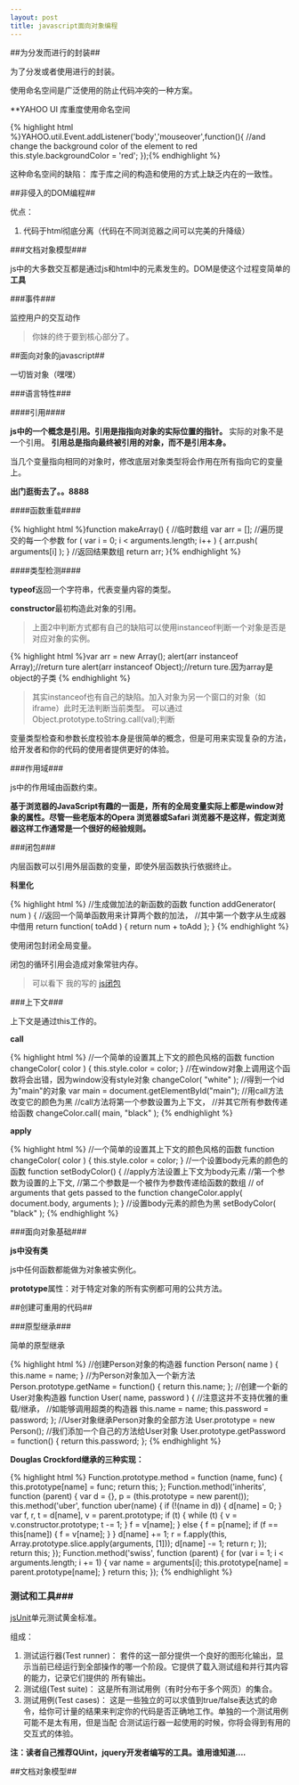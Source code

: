 ```yaml
---
layout: post
title: javascript面向对象编程
---
```


##为分发而进行的封装##

为了分发或者使用进行的封装。

使用命名空间是广泛使用的防止代码冲突的一种方案。

**YAHOO UI 库重度使用命名空间

{% highlight html %}YAHOO.util.Event.addListener('body','mouseover',function(){
     //and change the background color of the element to red
     this.style.backgroundColor = 'red';
     });{% endhighlight %}

这种命名空间的缺陷：
库于库之间的构造和使用的方式上缺乏内在的一致性。

##非侵入的DOM编程##

优点：

1. 代码于html彻底分离（代码在不同浏览器之间可以完美的升降级）

###文档对象模型###

js中的大多数交互都是通过js和html中的元素发生的。DOM是使这个过程变简单的**工具**

###事件###

监控用户的交互动作

> 你妹的终于要到核心部分了。

##面向对象的javascript##

一切皆对象（嘿嘿）

###语言特性###

####引用####

**js中的一个概念是引用。引用是指指向对象的实际位置的指针。**
实际的对象不是一个引用。
**引用总是指向最终被引用的对象，而不是引用本身。**

当几个变量指向相同的对象时，修改底层对象类型将会作用在所有指向它的变量上。

**出门逛街去了。。8888**

####函数重载####

{% highlight html %}function makeArray() {
//临时数组
var arr = [];
//遍历提交的每一个参数
for ( var i = 0; i < arguments.length; i++ ) {
arr.push( arguments[i] );
}
//返回结果数组
return arr;
}{% endhighlight %}

####类型检测####

**typeof**返回一个字符串，代表变量内容的类型。

**constructor**最初构造此对象的引用。

> 上面2中判断方式都有自己的缺陷可以使用instanceof判断一个对象是否是对应对象的实例。

{% highlight html %}var arr = new Array();
     alert(arr instanceof Array);//return ture
     alert(arr instanceof Object);//return ture.因为array是object的子类
{% endhighlight %}

> 其实instanceof也有自己的缺陷。加入对象为另一个窗口的对象（如iframe）此时无法判断当前类型。
> 可以通过Object.prototype.toString.call(val);判断

变量类型检查和参数长度校验本身是很简单的概念，但是可用来实现复杂的方法，给开发者和你的代码的使用者提供更好的体验。

###作用域###

js中的作用域由函数约束。

**基于浏览器的JavaScript有趣的一面是，所有的全局变量实际上都是window对象的属性。尽管一些老版本的Opera 浏览器或Safari 浏览器不是这样，假定浏览器这样工作通常是一个很好的经验规则。**

###闭包###

内层函数可以引用外层函数的变量，即使外层函数执行依据终止。

**科里化**

{% highlight html %}
//生成做加法的新函数的函数
function addGenerator( num ) {
    //返回一个简单函数用来计算两个数的加法，
    //其中第一个数字从生成器中借用
    return function( toAdd ) {
        return num + toAdd
    };
}
{% endhighlight %}

使用闭包封闭全局变量。

闭包的循环引用会造成对象常驻内存。

> 可以看下 我的写的 [js闭包](http://johnqing.github.io/posts/closure.html)

###上下文###

上下文是通过this工作的。

**call**

{% highlight html %}
//一个简单的设置其上下文的颜色风格的函数
function changeColor( color ) {
this.style.color = color;
}
//在window对象上调用这个函数将会出错，因为window没有style对象
changeColor( "white" );
//得到一个id为"main"的对象
var main = document.getElementById("main");
//用call方法改变它的颜色为黑
//call方法将第一个参数设置为上下文，
//并其它所有参数传递给函数
changeColor.call( main, "black" );
{% endhighlight %}

**apply**

{% highlight html %}
//一个简单的设置其上下文的颜色风格的函数
function changeColor( color ) {
this.style.color = color;
}
//一个设置body元素的颜色的函数
function setBodyColor() {
//apply方法设置上下文为body元素
//第一个参数为设置的上下文,
//第二个参数是一个被作为参数传递给函数的数组
// of arguments that gets passed to the function
changeColor.apply( document.body, arguments );
}
//设置body元素的颜色为黑
setBodyColor( "black" );
{% endhighlight %}

###面向对象基础###

**js中没有类**

js中任何函数都能做为对象被实例化。

**prototype**属性：对于特定对象的所有实例都可用的公共方法。

##创建可重用的代码##

###原型继承###

简单的原型继承

{% highlight html %}
//创建Person对象的构造器
function Person( name ) {
this.name = name;
}
//为Person对象加入一个新方法
Person.prototype.getName = function() {
return this.name;
};
//创建一个新的User对象构造器
function User( name, password ) {
//注意这并不支持优雅的重载/继承，
//如能够调用超类的构造器
this.name = name;
this.password = password;
};
//User对象继承Person对象的全部方法
User.prototype = new Person();
//我们添加一个自己的方法给User对象
User.prototype.getPassword = function() {
return this.password;
};
{% endhighlight %}

**Douglas Crockford继承的三种实现：**

{% highlight html %}
Function.prototype.method = function (name, func) {
this.prototype[name] = func;
return this;
};
Function.method('inherits', function (parent) {
var d = {}, p = (this.prototype = new parent());
this.method('uber', function uber(name) {
if (!(name in d)) {
d[name] = 0;
}
var f, r, t = d[name], v = parent.prototype;
if (t) {
while (t) {
v = v.constructor.prototype;
t -= 1;
}
f = v[name];
} else {
f = p[name];
if (f == this[name]) {
f = v[name];
}
}
d[name] += 1;
r = f.apply(this, Array.prototype.slice.apply(arguments, [1]));
d[name] -= 1;
return r;
});
return this;
});
Function.method('swiss', function (parent) {
for (var i = 1; i < arguments.length; i += 1) {
var name = arguments[i];
this.prototype[name] = parent.prototype[name];
}
return this;
});
{% endhighlight %}

### 测试和工具###

[jsUnit](http://www.jsunit.net/)单元测试黄金标准。

组成：

1. 测试运行器(Test runner)：
套件的这一部分提供一个良好的图形化输出，显示当前已经运行到全部操作的哪一个阶段。它提供了载入测试组和并行其内容的能力，记录它们提供的
所有输出。
2. 测试组(Test suite)：
这是所有测试用例（有时分布于多个网页）的集合。
3. 测试用例(Test cases)：
这是一些独立的可以求值到true/false表达式的命令，给你可计量的结果来判定你的代码是否正确地工作。单独的一个测试用例可能不是太有用，但是当配
合测试运行器一起使用的时候，你将会得到有用的交互式的体验。

**注：读者自己推荐QUint，jquery开发者编写的工具。谁用谁知道....**

##文档对象模型##